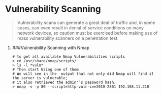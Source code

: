 # Vulnerability Scanning

  > Vulnerability scans can generate a great deal of traffic and, in some cases, can even result in denial of service conditions on many network devices, so caution must be exercised before making use of mass vulnerability scanners on a penetration test.

  1. ###Vulnerability Scanning with Nmap

      ```shell
      # to get all available Nmap Vulnerabilities scripts
      > cd /usr/share/nmap/scripts/
      > ls -l *vuln*  
      # Then start Using one of them
      # We will see in the  output that not only did Nmap will find if the server is vulnerable; 
      # it also retrieved the admin'ʹs password hash.
      > nmap -v -p 80 --script=http-vuln-cve2010-2861 192.168.11.210
      ```
